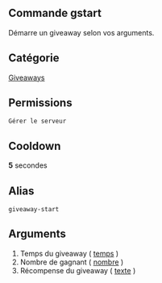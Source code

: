 ## Commande gstart
Démarre un giveaway selon vos arguments.

## Catégorie
[Giveaways](../categories/giveaways.md)

## Permissions
`Gérer le serveur`

## Cooldown
**5** secondes

## Alias
`giveaway-start`

## Arguments
1. Temps du giveaway ( [temps](../others/temps.md) )
2. Nombre de gagnant ( [nombre](../others/nombre.md) )
3. Récompense du giveaway ( [texte](../others/texte.md) )